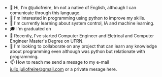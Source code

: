 - 👋 Hi, I'm @juliofreire, Im not a native of English, although I can comunicate through this language.
- 👀 I'm interested in programming using python to improve my skills.
- 🌱 I'm currently learning about system control, IA and machine learning.
- 🎓 I'm graduated on 
- 🎒 Recently, I've started Computer Engineer and Eletrical and Computer Engineer Master's Degree on UFRN.
- 💞️ I'm looking to collaborate on any project that can learn any knowledge about programming even although was python but relationate with programming.
- 📫 How to reach me send a mesage to my e-mail julio.juliofreire@gmail.com or a private mesage here.

<!---
juliofreire/juliofreire is a ✨ special ✨ repository because its `README.md` (this file) appears on your GitHub profile.
You can click the Preview link to take a look at your changes.
--->
